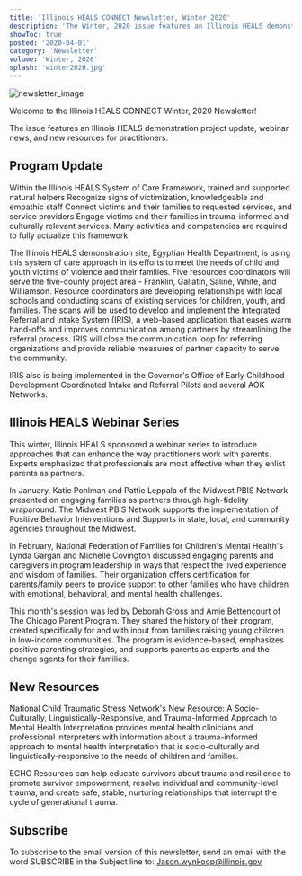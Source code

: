 ```yaml
---
title: 'Illinois HEALS CONNECT Newsletter, Winter 2020'
description: 'The Winter, 2020 issue features an Illinois HEALS demonstration project update, webinar news, and new resources for practitioners.'
showToc: true
posted: '2020-04-01'
category: 'Newsletter'
volume: 'Winter, 2020'
splash: 'winter2020.jpg'
---
```


![newsletter_image](/winter2020.jpg)

Welcome to the Illinois HEALS CONNECT Winter, 2020 Newsletter!

The issue features an Illinois HEALS demonstration project update, webinar news, and new resources for practitioners.

## Program Update

Within the Illinois HEALS System of Care Framework, trained and supported natural helpers Recognize signs of victimization, knowledgeable and empathic staff
Connect victims and their families to requested services, and service providers
Engage victims and their families in trauma-informed and culturally relevant services. Many activities and competencies are required to fully actualize this framework.

The Illinois HEALS demonstration site, Egyptian Health Department, is using this system of care approach in its efforts to meet the needs of child and youth victims of violence and their families. Five resources coordinators will serve the five-county project area - Franklin, Gallatin, Saline, White, and Williamson. Resource coordinators are developing relationships with local schools and conducting scans of existing services for children, youth, and families. The scans will be used to develop and implement the Integrated Referral and Intake System (IRIS), a web-based application that eases warm hand-offs and improves communication among partners by streamlining the referral process. IRIS will close the communication loop for referring organizations and provide reliable measures of partner capacity to serve the community.

IRIS also is being implemented in the Governor's Office of Early Childhood Development Coordinated Intake and Referral Pilots and several AOK Networks.

## Illinois HEALS Webinar Series

This winter, Illinois HEALS sponsored a webinar series to introduce approaches that can enhance the way practitioners work with parents. Experts emphasized that professionals are most effective when they enlist parents as partners.

In January, Katie Pohlman and Pattie Leppala of the Midwest PBIS Network presented on engaging families as partners through high-fidelity wraparound. The Midwest PBIS Network supports the implementation of Positive Behavior Interventions and Supports in state, local, and community agencies throughout the Midwest.

In February, National Federation of Families for Children's Mental Health's Lynda Gargan and Michelle Covington discussed engaging parents and caregivers in program leadership in ways that respect the lived experience and wisdom of families. Their organization offers certification for parents/family peers to provide support to other families who have children with emotional, behavioral, and mental health challenges.

This month's session was led by Deborah Gross and Amie Bettencourt of The Chicago Parent Program. They shared the history of their program, created specifically for and with input from families raising young children in low-income communities. The program is evidence-based, emphasizes positive parenting strategies, and supports parents as experts and the change agents for their families.

## New Resources

National Child Traumatic Stress Network's New Resource: A Socio-Culturally, Linguistically-Responsive, and Trauma-Informed Approach to Mental Health Interpretation provides mental health clinicians and professional interpreters with information about a trauma-informed approach to mental health interpretation that is socio-culturally and linguistically-responsive to the needs of children and families.

ECHO Resources can help educate survivors about trauma and resilience to promote survivor empowerment, resolve individual and community-level trauma, and create safe, stable, nurturing relationships that interrupt the cycle of generational trauma.

## Subscribe

To subscribe to the email version of this newsletter, send an email with the word SUBSCRIBE in the Subject line to: Jason.wynkoop@illinois.gov
